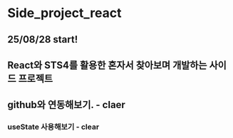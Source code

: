 # Side_project_react

## 25/08/28 start!

## React와 STS4를 활용한 혼자서 찾아보며 개발하는 사이드 프로젝트

## github와 연동해보기. - claer
### useState 사용해보기 - clear
